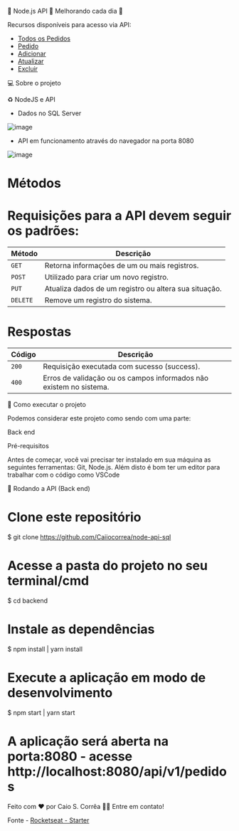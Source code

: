 🚧 Node.js API 🚀 Melhorando cada dia 🚧

Recursos disponíveis para acesso via API:

- <a href="#pedidos-pedidos">Todos os Pedidos</a>
- <a href="#get-pedido">Pedido</a>
- <a href="#add-pedido/">Adicionar</a>
- <a href="#update-pedido">Atualizar</a>
- <a href="#delete-pedido/">Excluir</a>

💻 Sobre o projeto

♻️ NodeJS e API

- Dados no SQL Server

![image](https://user-images.githubusercontent.com/49397996/113792678-deeec300-971c-11eb-99ea-0232acaf8440.png)

- API em funcionamento através do navegador na porta 8080

![image](https://user-images.githubusercontent.com/49397996/113792931-7a803380-971d-11eb-8473-02a7b3b08e89.png)

# Métodos

# Requisições para a API devem seguir os padrões:

<table>
<thead>
<tr>
<th>Método</th>
<th>Descrição</th>
</tr>
</thead>
<tbody>
<tr>
<td><code>GET</code></td>
<td>Retorna informações de um ou mais registros.</td>
</tr>
<tr>
<td><code>POST</code></td>
<td>Utilizado para criar um novo registro.</td>
</tr>
<tr>
<td><code>PUT</code></td>
<td>Atualiza dados de um registro ou altera sua situação.</td>
</tr>
<tr>
<td><code>DELETE</code></td>
<td>Remove um registro do sistema.</td>
</tr>
</tbody>
</table>


# Respostas

<table>
<thead>
<tr>
<th>Código</th>
<th>Descrição</th>
</tr>
</thead>
<tbody>
<tr>
<td><code>200</code></td>
<td>Requisição executada com sucesso (success).</td>
</tr>
<tr>
<td><code>400</code></td>
<td>Erros de validação ou os campos informados não existem no sistema.</td>
</tr>
</tbody>
</table>


🚀 Como executar o projeto

Podemos considerar este projeto como sendo com uma parte:

Back end

Pré-requisitos

Antes de começar, você vai precisar ter instalado em sua máquina as seguintes ferramentas: Git, Node.js. Além disto é bom ter um editor para trabalhar com o código como VSCode

🧭 Rodando a API (Back end)
# Clone este repositório
$ git clone https://github.com/Caiiocorrea/node-api-sql

# Acesse a pasta do projeto no seu terminal/cmd
$ cd backend

# Instale as dependências
$ npm install | yarn install

# Execute a aplicação em modo de desenvolvimento
$ npm start | yarn start

# A aplicação será aberta na porta:8080 - acesse http://localhost:8080/api/v1/pedidos


Feito com ❤️ por Caio S. Corrêa 👋🏽 Entre em contato!

Fonte - <a href="https://rocketseat.com.br/">Rocketseat - Starter</a>

